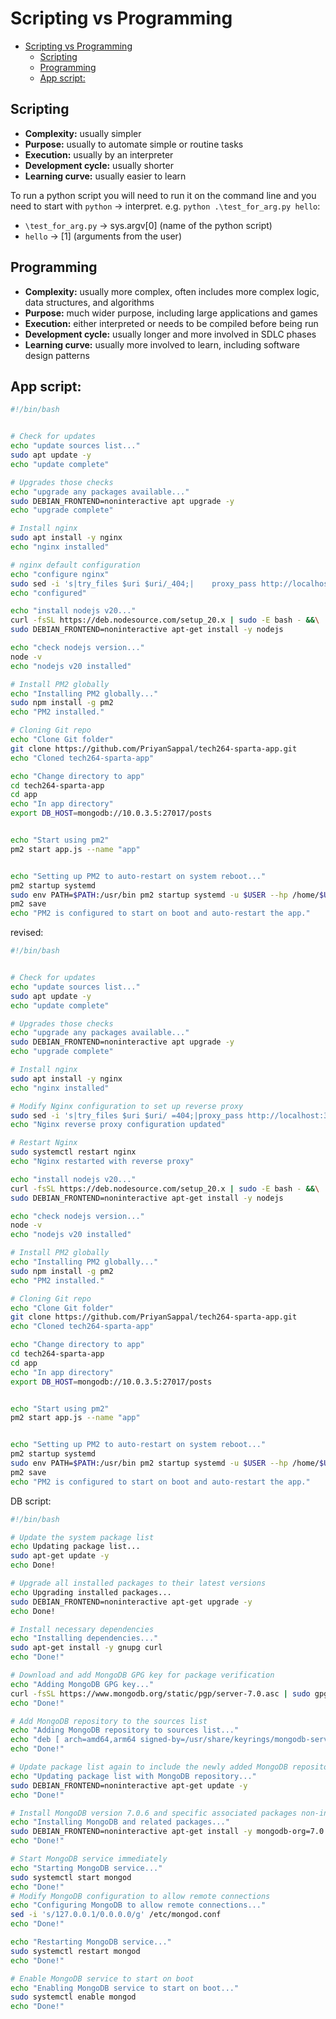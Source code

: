 # Scripting vs Programming

- [Scripting vs Programming](#scripting-vs-programming)
  - [Scripting](#scripting)
  - [Programming](#programming)
  - [App script:](#app-script)
  

## Scripting
- **Complexity:** usually simpler
- **Purpose:** usually to automate simple or routine tasks
- **Execution:** usually by an interpreter
- **Development cycle:** usually shorter
- **Learning curve:** usually easier to learn

To run a python script you will need to run it on the command line and you need to start with `python` -> interpret. e.g. `python .\test_for_arg.py hello`:
* `\test_for_arg.py` -> sys.argv[0] (name of the python script)
* `hello` -> [1] (arguments from the user)
  
## Programming
- **Complexity:** usually more complex, often includes more complex logic, data structures, and algorithms
- **Purpose:** much wider purpose, including large applications and games
- **Execution:** either interpreted or needs to be compiled before being run
- **Development cycle:** usually longer and more involved in SDLC phases
- **Learning curve:** usually more involved to learn, including software design patterns
  
## App script:
``` bash
#!/bin/bash


# Check for updates
echo "update sources list..."
sudo apt update -y
echo "update complete"

# Upgrades those checks
echo "upgrade any packages available..."
sudo DEBIAN_FRONTEND=noninteractive apt upgrade -y
echo "upgrade complete"

# Install nginx
sudo apt install -y nginx
echo "nginx installed"

# nginx default configuration
echo "configure nginx"
sudo sed -i 's|try_files $uri $uri/_404;|    proxy_pass http://localhost:3000;|' /etc/nginx/sites-available/default
echo "configured"

echo "install nodejs v20..."
curl -fsSL https://deb.nodesource.com/setup_20.x | sudo -E bash - &&\
sudo DEBIAN_FRONTEND=noninteractive apt-get install -y nodejs

echo "check nodejs version..."
node -v
echo "nodejs v20 installed"

# Install PM2 globally
echo "Installing PM2 globally..."
sudo npm install -g pm2
echo "PM2 installed."

# Cloning Git repo
echo "Clone Git folder"
git clone https://github.com/PriyanSappal/tech264-sparta-app.git
echo "Cloned tech264-sparta-app"

echo "Change directory to app"
cd tech264-sparta-app
cd app
echo "In app directory"
export DB_HOST=mongodb://10.0.3.5:27017/posts


echo "Start using pm2"
pm2 start app.js --name "app"


echo "Setting up PM2 to auto-restart on system reboot..."
pm2 startup systemd
sudo env PATH=$PATH:/usr/bin pm2 startup systemd -u $USER --hp /home/$USER
pm2 save
echo "PM2 is configured to start on boot and auto-restart the app."
```

revised:
``` bash
#!/bin/bash


# Check for updates
echo "update sources list..."
sudo apt update -y
echo "update complete"

# Upgrades those checks
echo "upgrade any packages available..."
sudo DEBIAN_FRONTEND=noninteractive apt upgrade -y
echo "upgrade complete"

# Install nginx
sudo apt install -y nginx
echo "nginx installed"

# Modify Nginx configuration to set up reverse proxy
sudo sed -i 's|try_files $uri $uri/ =404;|proxy_pass http://localhost:3000;|' />
echo "Nginx reverse proxy configuration updated"

# Restart Nginx
sudo systemctl restart nginx
echo "Nginx restarted with reverse proxy"

echo "install nodejs v20..."
curl -fsSL https://deb.nodesource.com/setup_20.x | sudo -E bash - &&\
sudo DEBIAN_FRONTEND=noninteractive apt-get install -y nodejs

echo "check nodejs version..."
node -v
echo "nodejs v20 installed"

# Install PM2 globally
echo "Installing PM2 globally..."
sudo npm install -g pm2
echo "PM2 installed."

# Cloning Git repo
echo "Clone Git folder"
git clone https://github.com/PriyanSappal/tech264-sparta-app.git
echo "Cloned tech264-sparta-app"

echo "Change directory to app"
cd tech264-sparta-app
cd app
echo "In app directory"
export DB_HOST=mongodb://10.0.3.5:27017/posts


echo "Start using pm2"
pm2 start app.js --name "app"


echo "Setting up PM2 to auto-restart on system reboot..."
pm2 startup systemd
sudo env PATH=$PATH:/usr/bin pm2 startup systemd -u $USER --hp /home/$USER
pm2 save
echo "PM2 is configured to start on boot and auto-restart the app."
```


DB script:

``` bash 
#!/bin/bash

# Update the system package list
echo Updating package list...
sudo apt-get update -y
echo Done!

# Upgrade all installed packages to their latest versions
echo Upgrading installed packages...
sudo DEBIAN_FRONTEND=noninteractive apt-get upgrade -y
echo Done!

# Install necessary dependencies
echo "Installing dependencies..."
sudo apt-get install -y gnupg curl
echo "Done!"

# Download and add MongoDB GPG key for package verification
echo "Adding MongoDB GPG key..."
curl -fsSL https://www.mongodb.org/static/pgp/server-7.0.asc | sudo gpg --yes -o /usr/share/keyrings/mongodb-server-7.0.gpg --dearmor
echo "Done!"

# Add MongoDB repository to the sources list
echo "Adding MongoDB repository to sources list..."
echo "deb [ arch=amd64,arm64 signed-by=/usr/share/keyrings/mongodb-server-7.0.gpg ] https://repo.mongodb.org/apt/ubuntu jammy/mongodb-org/7.0 multiverse" | sudo tee /etc/apt/sources.list.d/mongodb-org-7.0.list
echo "Done!"

# Update package list again to include the newly added MongoDB repository
echo "Updating package list with MongoDB repository..."
sudo DEBIAN_FRONTEND=noninteractive apt-get update -y
echo "Done!"

# Install MongoDB version 7.0.6 and specific associated packages non-interactively
echo "Installing MongoDB and related packages..."
sudo DEBIAN_FRONTEND=noninteractive apt-get install -y mongodb-org=7.0.6 mongodb-org-database=7.0.6 mongodb-org-server=7.0.6 mongodb-mongosh=2.1.5 mongodb-org-mongos=7.0.6
echo "Done!"

# Start MongoDB service immediately
echo "Starting MongoDB service..."
sudo systemctl start mongod
echo "Done!"
# Modify MongoDB configuration to allow remote connections
echo "Configuring MongoDB to allow remote connections..."
sed -i 's/127.0.0.1/0.0.0.0/g' /etc/mongod.conf
echo "Done!"

echo "Restarting MongoDB service..."
sudo systemctl restart mongod
echo "Done!"

# Enable MongoDB service to start on boot
echo "Enabling MongoDB service to start on boot..."
sudo systemctl enable mongod
echo "Done!"
```